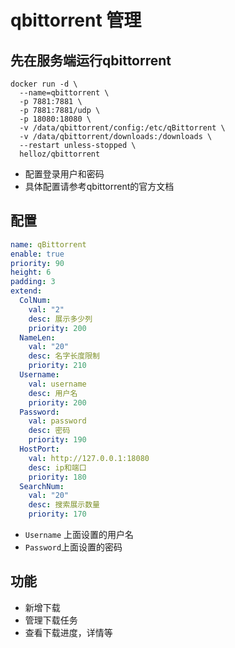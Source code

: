 # qbittorrent 管理

## 先在服务端运行qbittorrent

```shell
docker run -d \
  --name=qbittorrent \
  -p 7881:7881 \
  -p 7881:7881/udp \
  -p 18080:18080 \
  -v /data/qbittorrent/config:/etc/qBittorrent \
  -v /data/qbittorrent/downloads:/downloads \
  --restart unless-stopped \
  helloz/qbittorrent
```
- 配置登录用户和密码
- 具体配置请参考qbittorrent的官方文档


## 配置

```yaml
name: qBittorrent
enable: true
priority: 90
height: 6
padding: 3
extend:
  ColNum:
    val: "2"
    desc: 展示多少列
    priority: 200
  NameLen:
    val: "20"
    desc: 名字长度限制
    priority: 210
  Username:
    val: username
    desc: 用户名
    priority: 200
  Password:
    val: password
    desc: 密码
    priority: 190
  HostPort:
    val: http://127.0.0.1:18080
    desc: ip和端口
    priority: 180
  SearchNum:
    val: "20"
    desc: 搜索展示数量
    priority: 170
```

- `Username` 上面设置的用户名
- `Password`上面设置的密码


## 功能
- 新增下载
- 管理下载任务
- 查看下载进度，详情等
